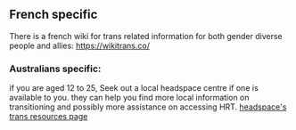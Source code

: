 ## French specific
There is a french wiki for trans related information for both gender diverse people and allies:
https://wikitrans.co/

### Australians specific:

if you are aged 12 to 25, Seek out a local headspace centre if one is available to you. they can help you find more local information on transitioning and possibly more assistance on accessing HRT.  [headspace's trans resources page](https://headspace.org.au/explore-topics/for-young-people/trans-resources/)